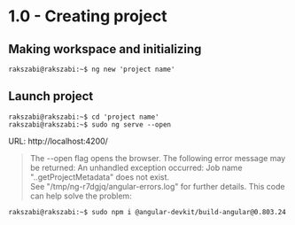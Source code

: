 # 1.0 - Creating project

## Making workspace and initializing

``` console
rakszabi@rakszabi:~$ ng new 'project name'
```
## Launch project

``` console
rakszabi@rakszabi:~$ cd 'project name'
rakszabi@rakszabi:~$ sudo ng serve --open
```
URL: http://localhost:4200/
> The --open flag opens the browser.
The following error message may be returned:
> An unhandled exception occurred: Job name "..getProjectMetadata" does not exist.<br>See "/tmp/ng-r7dgjq/angular-errors.log" for further details.
This code can help solve the problem:
``` console
rakszabi@rakszabi:~$ sudo npm i @angular-devkit/build-angular@0.803.24
```
